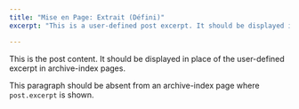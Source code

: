 ```yaml
---
title: "Mise en Page: Extrait (Défini)"
excerpt: "This is a user-defined post excerpt. It should be displayed in place of the post content in archive-index pages."

---
```


This is the post content. It should be displayed in place of the user-defined excerpt in archive-index pages.

This paragraph should be absent from an archive-index page where `post.excerpt` is shown.
